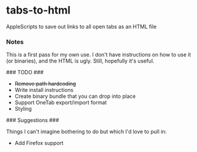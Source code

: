 # tabs-to-html #

AppleScripts to save out links to all open tabs as an HTML file

### Notes ###

This is a first pass for my own use. I don't have instructions on how to use it (or binaries), and the HTML is ugly. Still, hopefully it's useful.

### TODO ###

* ~~Remove path hardcoding~~
* Write install instructions
* Create binary bundle that you can drop into place
* Support OneTab export/import format
* Styling

### Suggestions ###

Things I can't imagine bothering to do but which I'd love to pull in:

* Add Firefox support
